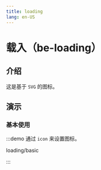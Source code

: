```yaml
---
title: loading
lang: en-US
---
```


# 载入（be-loading）

## 介绍

这是基于 `SVG` 的图标。

## 演示

### 基本使用

:::demo 通过 `icon` 来设置图标。

loading/basic

:::



